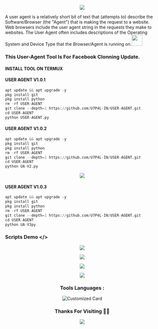 <p align="center"><img src="https://github.com/U7P4L-IN/USER-AGENT/blob/main/image/github-header-image%20(1).png">

A user agent is a relatively short bit of text that (attempts to) describe the Software/Browser (the "Agent") that is making the request to a website. Web browsers include the user agent string in the requests they make to websites. The User Agent often includes descriptions of the Operating System and Device Type that the Browser/Agent is running on.<img src="https://emojis.slackmojis.com/emojis/images/1588315024/8823/hyperkitty.gif" width="35px"></i></b></h2>

### This User-Agent Tool Is For Facebook Clonning Update.
</p>
  
#### INSTALL TOOL ON TERMUX

#### USER AGENT V1.0.1
```python
apt update && apt upgrade -y
pkg install git
pkg install python
rm -rf USER-AGENT
git clone --depth=1 https://github.com/U7P4L-IN/USER-AGENT.git
cd USER-AGENT
python USER-AGENT.py
```
#### USER AGENT V1.0.2
```python
apt update && apt upgrade -y
pkg install git
pkg install python
rm -rf USER-AGENT
git clone --depth=1 https://github.com/U7P4L-IN/USER-AGENT.git
cd USER-AGENT
python UA-V2.py
```
<p align="center"><img src="https://github.com/U7P4L-IN/USER-AGENT/blob/main/image/carbon.png">
  
#### USER AGENT V1.0.3
```python
apt update && apt upgrade -y
pkg install git
pkg install python
rm -rf USER-AGENT
git clone --depth=1 https://github.com/U7P4L-IN/USER-AGENT.git
cd USER-AGENT
python UA-V3py
```
### Scripts Demo </>

<p align="center"><img src="https://github.com/U7P4L-IN/USER-AGENT/blob/main/image/GridArt_20240117_002617796.jpg">
  
<div align="center">  
<p align="center"><img src="https://github.com/U7P4L-IN/USER-AGENT/blob/main/image/GridArt_20240117_003401939.jpg">

<div align="center">  
<p align="center"><img src="https://github.com/U7P4L-IN/USER-AGENT/blob/main/image/GridArt_20240117_003441786.jpg">

<p align="center"><img src="https://github.com/U7P4L-IN/USER-AGENT/blob/main/image/Screenshot_20240117-000013.png">

### Tools Languages :

![Customized Card](https://github-readme-stats.vercel.app/api/pin?username=U7P4L-IN&repo=USER-AGENT&title_color=fff&icon_color=f9f9f9&text_color=9f9f9f&bg_color=151515)

### Thanks For Visiting 🧡🧡

<div align="center">  
<p align="center"><img src="https://github.com/U7P4L-IN/USER-AGENT/blob/main/image/XRecorder_02082023_184840.jpg">
